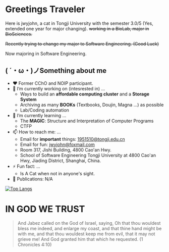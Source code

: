 # Greetings Traveler

Here is jwyjohn, a cat in Tongji University with the semester 3.0/5 (Yes, extended one year for major changing). ~~working in a BioLab, major in BioSciences.~~

~~Recently trying to change my major to Software Engineering. (Good Luck)~~

Now majoring in Software Engineering.


## ( ´・ω・)ノSomething about me

- ♥️ Former CChO and NOIP participant.
- 🔭 I’m currently working on (intesrested in) ...
  - Ways to build an **affordable computing cluster** and a **Storage System**
  - Archiving as many **BOOKs** (Textbooks, Doujin, Magna ...) as possible
  - Lab/Coding automation
- 🌱 I’m currently learning ...
  - The **MAGIC**: Structure and Interpretation of Computer Programs
  - CTFP
- 📫 How to reach me: ...
  - Email for **important** things: 1951510@tongji.edu.cn
  - Email for fun: jwyjohn@foxmail.com
  - Room 317, Jishi Building, 4800 Cao'an Hwy.
  - School of Software Engineering Tongji University at 4800 Cao'an Hwy, Jiading District, Shanghai, China.
- ⚡ Fun fact: ...
  - Is A Cat when not in anyone's sight.
- 📖 Publications: N/A

[![Top Langs](https://github-readme-stats.vercel.app/api/top-langs/?username=jwyjohn&langs_count=10&layout=compact)](https://github.com/jwyjohn/)

# IN GOD WE TRUST

> And Jabez called on the God of Israel, saying, Oh that thou wouldest bless me indeed, and enlarge my coast, and that thine hand might be with me, and that thou wouldest keep me from evil, that it may not grieve me! And God granted him that which he requested.
> (1 Chronicles 4:10)
